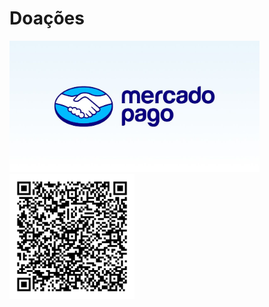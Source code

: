 # Doações

[<img src="https://github.com/marcilioramos/estudos_msr/blob/main/repoimagens/logo-mercadopago.jpg?raw=true" width="400">](https://seu_link_de_doacao_no_Mercado_Pago)
[<img src="https://github.com/marcilioramos/estudos_msr/blob/main/repoimagens/WhatsApp%20Image%202023-12-28%20at%2016.58.39.jpeg?raw=true" width="200">](https://seu_QR_Code_no_Mercado_Pago)
